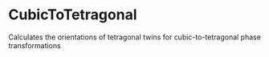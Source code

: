 # CubicToTetragonal
Calculates the orientations of tetragonal twins for cubic-to-tetragonal phase transformations
